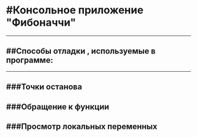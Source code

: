 #Консольное приложение "Фибоначчи"
=
***
##Способы отладки , используемые в программе:
-
***
###Точки останова
----------
###Обращение к функции
----------
###Просмотр локальных переменных
----------
